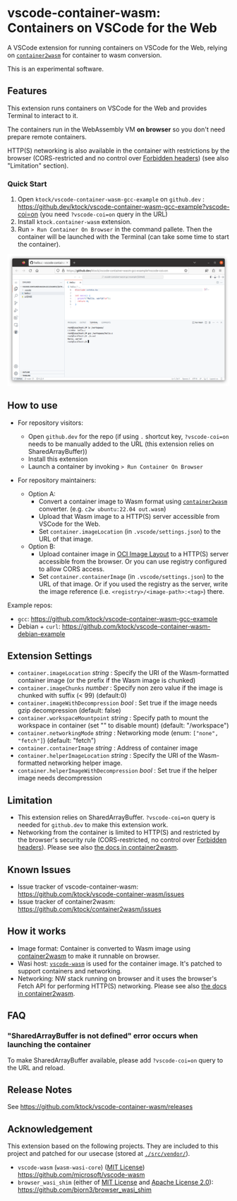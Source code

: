 # vscode-container-wasm: Containers on VSCode for the Web

A VSCode extension for running containers on VSCode for the Web, relying on [`container2wasm`](https://github.com/ktock/container2wasm) for container to wasm conversion.

This is an experimental software.

## Features

This extension runs containers on VSCode for the Web and provides Terminal to interact to it.

The containers run in the WebAssembly VM **on browser** so you don't need prepare remote containers.

HTTP(S) networking is also available in the container with restrictions by the browser (CORS-restricted and no control over [Forbidden headers](https://developer.mozilla.org/en-US/docs/Glossary/Forbidden_header_name)) (see also "Limitation" section).

### Quick Start

1. Open `ktock/vscode-container-wasm-gcc-example` on `github.dev` : https://github.dev/ktock/vscode-container-wasm-gcc-example?vscode-coi=on  (you need `?vscode-coi=on` query in the URL)
2. Install `ktock.container-wasm` extension.
3. Run `> Run Container On Browser` in the command pallete. Then the container will be launched with the Terminal (can take some time to start the container).

![Container on browser](./docs/vscode-container-wasm-gcc.png)

## How to use

- For repository visitors:
  - Open `github.dev` for the repo (if using  `.` shortcut key, `?vscode-coi=on` needs to be manually added to the URL (this extension relies on SharedArrayBuffer))
  - Install this extension
  - Launch a container by invoking `> Run Container On Browser`

- For repository maintainers:
  - Option A:
    - Convert a container image to Wasm format using [`container2wasm`](https://github.com/ktock/container2wasm) converter. (e.g. `c2w ubuntu:22.04 out.wasm`)
    - Upload that Wasm image to a HTTP(S) server accessible from VSCode for the Web.
    - Set `container.imageLocation` (in `.vscode/settings.json`) to the URL of that image.
  - Option B:
    - Upload container image in [OCI Image Layout](https://github.com/opencontainers/image-spec/blob/v1.0.2/image-layout.md) to a HTTP(S) server accessible from the browser. Or you can use registry configured to allow CORS access.
    - Set `container.containerImage` (in `.vscode/settings.json`) to the URL of that image. Or if you used the registry as the server, write the image reference (i.e. `<registry>/<image-path>:<tag>`) there.

Example repos:
- `gcc`: https://github.com/ktock/vscode-container-wasm-gcc-example
- Debian + `curl`: https://github.com/ktock/vscode-container-wasm-debian-example

## Extension Settings

- `container.imageLocation` *string* : Specify the URI of the Wasm-formatted container image (or the prefix if the Wasm image is chunked)
- `container.imageChunks` *number* : Specify non zero value if the image is chunked with suffix (< 99) (default:0)
- `container.imageWithDecompression` *bool* : Set true if the image needs gzip decompression (default: false)
- `container.workspaceMountpoint` *string* : Specify path to mount the workspace in container (set "" to disable mount) (default: "/workspace")
- `container.networkingMode` *string* : Networking mode (enum: `["none", "fetch"]`) (default: "fetch")
- `container.containerImage` *string* : Address of container image
- `container.helperImageLocation` *string* : Specify the URI of the Wasm-formatted networking helper image.
- `container.helperImageWithDecompression` *bool* : Set true if the helper image needs decompression

## Limitation

- This extension relies on SharedArrayBuffer. `?vscode-coi=on` query is needed for `github.dev` to make this extension work.
- Networking from the container is limited to HTTP(S) and restricted by the browser's security rule (CORS-restricted, no control over [Forbidden headers](https://developer.mozilla.org/en-US/docs/Glossary/Forbidden_header_name)). Please see also [the docs in container2wasm](https://github.com/ktock/container2wasm/tree/v0.5.1/examples/networking/fetch).

## Known Issues

- Issue tracker of vscode-container-wasm: https://github.com/ktock/vscode-container-wasm/issues
- Issue tracker of container2wasm: https://github.com/ktock/container2wasm/issues

## How it works

- Image format: Container is converted to Wasm image using [container2wasm](https://github.com/ktock/container2wasm) to make it runnable on browser.
- Wasi host: [`vscode-wasm`](https://github.com/microsoft/vscode-wasm) is used for the container image. It's patched to support containers and networking.
- Networking: NW stack running on browser and it uses the browser's Fetch API for performing HTTP(S) networking. Please see also [the docs in container2wasm](https://github.com/ktock/container2wasm/tree/v0.5.1/examples/networking/fetch).

## FAQ

### "SharedArrayBuffer is not defined" error occurs when launching the container

To make SharedArrayBuffer available, please add `?vscode-coi=on` query to the URL and reload.

## Release Notes

See https://github.com/ktock/vscode-container-wasm/releases

## Acknowledgement

This extension based on the following projects.
They are included to this project and patched for our usecase (stored at [`./src/vendor/`](./src/vendor/)).

- `vscode-wasm` (`wasm-wasi-core`) ([MIT License](https://github.com/microsoft/vscode-wasm/blob/main/LICENSE)) https://github.com/microsoft/vscode-wasm
- `browser_wasi_shim` (either of [MIT License](https://github.com/bjorn3/browser_wasi_shim/blob/main/LICENSE-MIT) and [Apache License 2.0](https://github.com/bjorn3/browser_wasi_shim/blob/main/LICENSE-APACHE)): https://github.com/bjorn3/browser_wasi_shim
